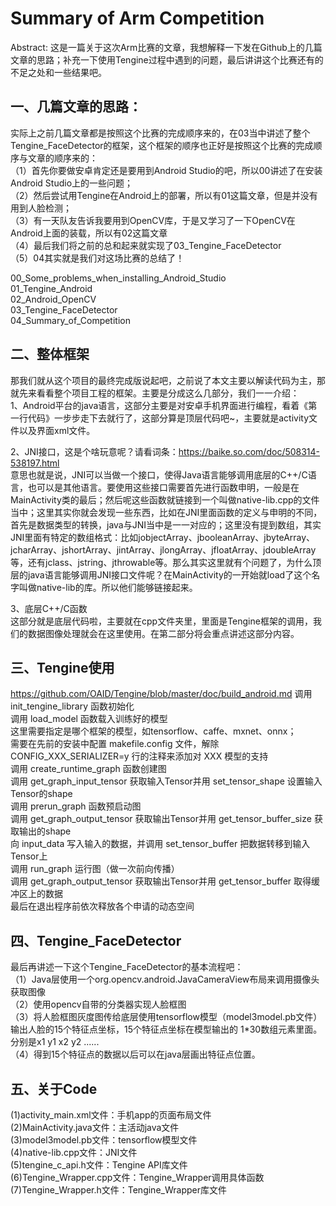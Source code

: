 
Summary of Arm Competition
===

Abstract: 这是一篇关于这次Arm比赛的文章，我想解释一下发在Github上的几篇文章的思路；补充一下使用Tengine过程中遇到的问题，最后讲讲这个比赛还有的不足之处和一些结果吧。

一、几篇文章的思路：
---
实际上之前几篇文章都是按照这个比赛的完成顺序来的，在03当中讲述了整个Tengine_FaceDetector的框架，这个框架的顺序也正好是按照这个比赛的完成顺序与文章的顺序来的：<br>
（1）首先你要做安卓肯定还是要用到Android Studio的吧，所以00讲述了在安装Android Studio上的一些问题；<br>
（2）然后尝试用Tengine在Android上的部署，所以有01这篇文章，但是并没有用到人脸检测；<br>
（3）有一天队友告诉我要用到OpenCV库，于是又学习了一下OpenCV在Android上面的装载，所以有02这篇文章<br>
（4）最后我们将之前的总和起来就实现了03_Tengine_FaceDetector<br>
（5）04其实就是我们对这场比赛的总结了！<br>

 00_Some_problems_when_installing_Android_Studio<br>
 01_Tengine_Android<br>
 02_Android_OpenCV<br>
 03_Tengine_FaceDetector<br>
 04_Summary_of_Competition<br>
 
二、整体框架
---
那我们就从这个项目的最终完成版说起吧，之前说了本文主要以解读代码为主，那就先来看看整个项目工程的框架。主要是分成这么几部分，我们一一介绍：<br>
1、Android平台的java语言，这部分主要是对安卓手机界面进行编程，看着《第一行代码》一步步走下去就行了，这部分算是顶层代码吧~，主要就是activity文件以及界面xml文件。<br>

2、JNI接口，这是个啥玩意呢？请看词条：https://baike.so.com/doc/508314-538197.html<br>
意思也就是说，JNI可以当做一个接口，使得Java语言能够调用底层的C++/C语言，也可以是其他语言。要使用这些接口需要首先进行函数申明，一般是在MainActivity类的最后；然后呢这些函数就链接到一个叫做native-lib.cpp的文件当中；这里其实你就会发现一些东西，比如在JNI里面函数的定义与申明的不同，首先是数据类型的转换，java与JNI当中是一一对应的；这里没有提到数组，其实JNI里面有特定的数组格式：比如jobjectArray、jbooleanArray、jbyteArray、jcharArray、jshortArray、jintArray、jlongArray、jfloatArray、jdoubleArray等，还有jclass、jstring、jthrowable等。那么其实这里就有个问题了，为什么顶层的java语言能够调用JNI接口文件呢？在MainActivity的一开始就load了这个名字叫做native-lib的库。所以他们能够链接起来。<br>

3、底层C++/C函数<br>
这部分就是底层代码啦，主要就在cpp文件夹里，里面是Tengine框架的调用，我们的数据图像处理就会在这里使用。在第二部分将会重点讲述这部分内容。<br>

三、Tengine使用
---
https://github.com/OAID/Tengine/blob/master/doc/build_android.md
调用 init_tengine_library 函数初始化<br>
调用 load_model 函数载入训练好的模型<br>
这里需要指定是哪个框架的模型，如tensorflow、caffe、mxnet、onnx；<br>
需要在先前的安装中配置 makefile.config 文件，解除 CONFIG_XXX_SERIALIZER=y 行的注释来添加对 XXX 模型的支持<br>
调用 create_runtime_graph 函数创建图<br>
调用 get_graph_input_tensor 获取输入Tensor并用 set_tensor_shape 设置输入Tensor的shape<br>
调用 prerun_graph 函数预启动图<br>
调用 get_graph_output_tensor 获取输出Tensor并用 get_tensor_buffer_size 获取输出的shape<br>
向 input_data 写入输入的数据，并调用 set_tensor_buffer 把数据转移到输入Tensor上<br>
调用 run_graph 运行图（做一次前向传播）<br>
调用 get_graph_output_tensor 获取输出Tensor并用 get_tensor_buffer 取得缓冲区上的数据<br>
最后在退出程序前依次释放各个申请的动态空间<br>

四、Tengine_FaceDetector
---
最后再讲述一下这个Tengine_FaceDetector的基本流程吧：<br>
（1）Java层使用一个org.opencv.android.JavaCameraView布局来调用摄像头获取图像<br>
（2）使用opencv自带的分类器实现人脸框图<br>
（3）将人脸框图灰度图传给底层使用tensorflow模型（model3model.pb文件）输出人脸的15个特征点坐标，15个特征点坐标在模型输出的 1*30数组元素里面。分别是x1 y1 x2 y2 ......<br>
（4）得到15个特征点的数据以后可以在java层画出特征点位置。<br>

五、关于Code
---
(1)activity_main.xml文件：手机app的页面布局文件<br>
(2)MainActivity.java文件：主活动java文件<br>
(3)model3model.pb文件：tensorflow模型文件<br>
(4)native-lib.cpp文件：JNI文件<br>
(5)tengine_c_api.h文件：Tengine API库文件<br>
(6)Tengine_Wrapper.cpp文件：Tengine_Wrapper调用具体函数<br>
(7)Tengine_Wrapper.h文件：Tengine_Wrapper库文件<br>
